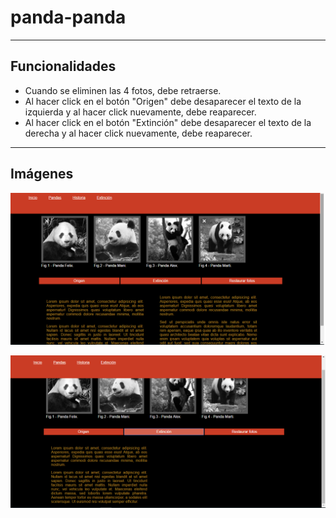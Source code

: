 # panda-panda
***
## Funcionalidades

+ Cuando se eliminen las 4 fotos, debe retraerse.
+ Al hacer click en el botón "Origen" debe desaparecer el texto de la izquierda y al hacer click nuevamente, debe reaparecer.
+ Al hacer click en el botón "Extinción" debe desaparecer el texto de la derecha y al hacer click nuevamente, debe reaparecer.

***
## Imágenes

![ejemplo-1](https://github.com/ely405/panda-panda/blob/master/assets/image/image-readme/maqueta1.png)

![ejemplo-2](https://github.com/ely405/panda-panda/blob/master/assets/image/image-readme/maqueta2.png)
